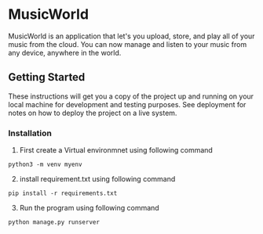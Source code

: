 # MusicWorld
MusicWorld is an application that let's you upload, store, and play all of your
music from the cloud. You can now manage and listen to your music from any device,
anywhere in the world.
## Getting Started

These instructions will get you a copy of the project up and running on your local machine for development and testing purposes. See deployment for notes on how to deploy the project on a live system.

### Installation

1. First create a Virtual environmnet using following command

```
python3 -m venv myenv
```
2. install requirement.txt using following command
```
pip install -r requirements.txt
```
3. Run the program using following command

```
python manage.py runserver
```
